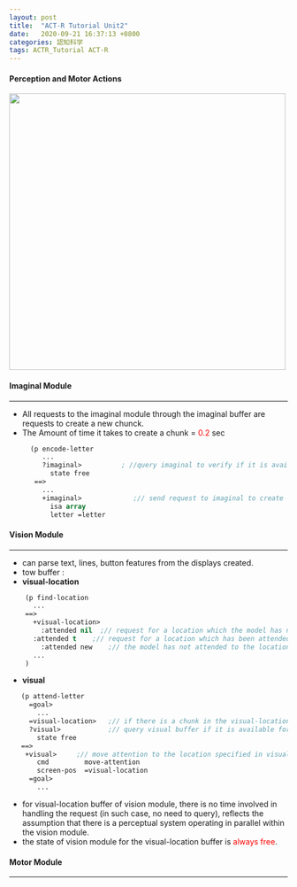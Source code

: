 ```yaml
---
layout: post
title:  "ACT-R Tutorial Unit2"
date:   2020-09-21 16:37:13 +0800
categories: 認知科学
tags: ACTR_Tutorial ACT-R
---
```

#### Perception and Motor Actions
<img src="{{site.baseurl}}/assets/figs/post-20-09-21/banner.png" width="500px">

#### Imaginal Module
---
- All requests to the imaginal module through the imaginal buffer are requests to create a new chunck.
- The Amount of time it takes to create a chunk   =   <span style="color:red">0.2</span> sec
    ```lisp
      (p encode-letter
         ...
         ?imaginal>          ; //query imaginal to verify if it is available
           state free
       ==>
         ...
         +imaginal>             ;// send request to imaginal to create a new chunk
           isa array
           letter =letter
	```
#### Vision Module
---
- can parse text, lines, button features from the displays created.
- tow buffer :
 - **visual-location**
 ```lisp
     (p find-location
       ...
     ==>
       +visual-location>  
         :attended nil  ;// request for a location which the model has not attended
	   :attended t    ;// request for a location which has been attended previously
         :attended new    ;// the model has not attended to the location and the object has also recently appeared in the visual scene
       ...
     )
  ```
 - **visual**
  ```lisp
     (p attend-letter
       =goal>
         ...
       =visual-location>   ;// if there is a chunk in the visual-location buffer
       ?visual>            ;// query visual buffer if it is available for a new request
         state free
     ==>
      +visual>     ;// move attention to the location specified in visual-location
         cmd         move-attention
         screen-pos  =visual-location
       =goal>
         ...
  ```
- for visual-location buffer of vision module, there is no time involved in handling the request (in such case, no need to query), reflects the assumption that there is a perceptual system operating in parallel within the vision module.
- the state of vision module for the visual-location buffer is <span style="color:red">always free</span>.

####  Motor Module
---
